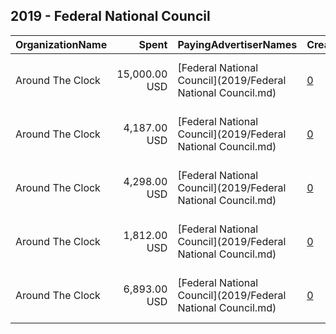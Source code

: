 ## 2019 - Federal National Council 
|OrganizationName|Spent|PayingAdvertiserNames|CreativeUrls|Impressions|Genders|AgeBrackets|CountryCodes|BillingAddresses|CandidateBallotInformation|
|:---|---:|:---|:---|---:|:---|:---|:---|:---|:---|
|Around The Clock|15,000.00 USD|[Federal National Council](2019/Federal National Council.md)|[0](https://www.snap.com/political-ads/asset/6f8b60f70e16634ac49fe33326ba2fb7e8a9ea1362cff663265099394c7eecf1?mediaType=mp4)|4,066,461||18+|united arab emirates|"Business Central Tower A, Office 2304A, Dubai Media City,Dubai,501918,AE"||
|Around The Clock|4,187.00 USD|[Federal National Council](2019/Federal National Council.md)|[0](https://www.snap.com/political-ads/asset/9e88f41dd158ac5f1b0e41c727ae736ec30aa4da8804a5444d7e53cc78e0810f?mediaType=jpg)|1,183,287||18+|united arab emirates|"Business Central Tower A, Office 2304A, Dubai Media City,Dubai,501918,AE"||
|Around The Clock|4,298.00 USD|[Federal National Council](2019/Federal National Council.md)|[0](https://www.snap.com/political-ads/asset/066d90f4b0176532ad2cd5989f7b8a8621df714f3cbdeb9a1b6db43f06cda25e?mediaType=png)|7,336,680||18+|united arab emirates|"Business Central Tower A, Office 2304A, Dubai Media City,Dubai,501918,AE"||
|Around The Clock|1,812.00 USD|[Federal National Council](2019/Federal National Council.md)|[0](https://www.snap.com/political-ads/asset/f058dd4aa9c18efbdbd47e975ec20bdb62a9ceb525c91debf3c27bd55bae4f17?mediaType=mp4)|484,969||18+|united arab emirates|"Business Central Tower A, Office 2304A, Dubai Media City,Dubai,501918,AE"||
|Around The Clock|6,893.00 USD|[Federal National Council](2019/Federal National Council.md)|[0](https://www.snap.com/political-ads/asset/f058dd4aa9c18efbdbd47e975ec20bdb62a9ceb525c91debf3c27bd55bae4f17?mediaType=mp4)|3,251,748||18+|united arab emirates|"Business Central Tower A, Office 2304A, Dubai Media City,Dubai,501918,AE"||
